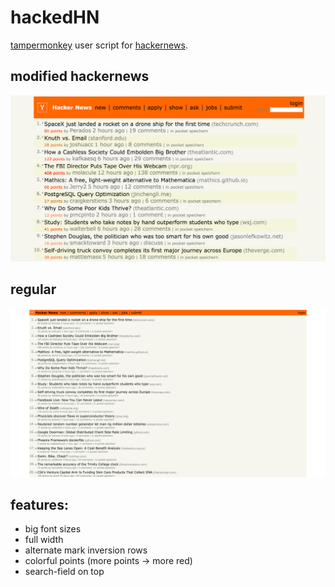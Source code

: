 # hackedHN

[tampermonkey](https://tampermonkey.net/) user script for [hackernews](https://news.ycombinator.com/).

## modified hackernews

![hackedHN](https://raw.githubusercontent.com/embayer/hackedHN/master/img/modified.png)

## regular

![hackernews](https://raw.githubusercontent.com/embayer/hackedHN/master/img/unmodified.png)


## features:

- big font sizes
- full width
- alternate mark inversion rows
- colorful points (more points -> more red)
- search-field on top
